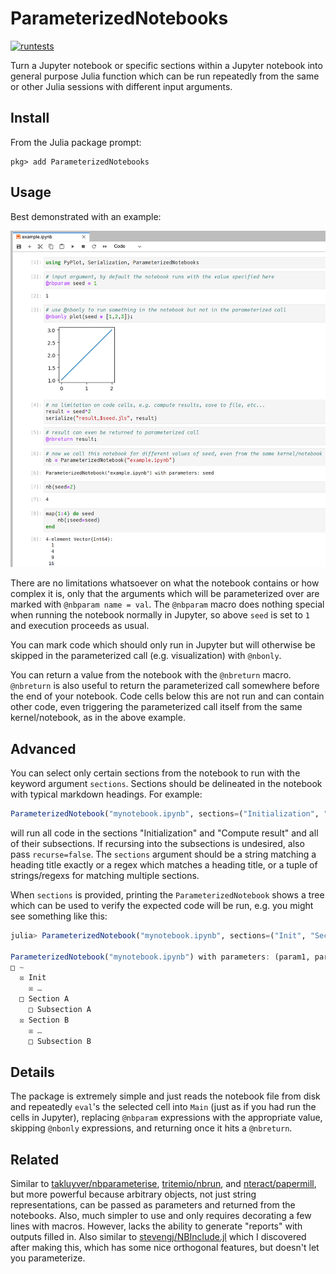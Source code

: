 # ParameterizedNotebooks

[![runtests](https://github.com/marius311/ParameterizedNotebooks.jl/actions/workflows/runtests.yml/badge.svg)](https://github.com/marius311/ParameterizedNotebooks.jl/actions/workflows/runtests.yml)

Turn a Jupyter notebook or specific sections within a Jupyter notebook into general purpose Julia function which can be run repeatedly from the same or other Julia sessions with different input arguments.

## Install

From the Julia package prompt:

```
pkg> add ParameterizedNotebooks
```


## Usage

Best demonstrated with an example:

![](examples/example.png)

There are no limitations whatsoever on what the notebook contains or how complex it is, only that the arguments which will be parameterized over are marked with `@nbparam name = val`. The `@nbparam` macro does nothing special when running the notebook normally in Jupyter, so above `seed` is set to `1` and execution proceeds as usual. 

You can mark code which should only run in Jupyter but will otherwise be skipped in the parameterized call (e.g. visualization) with `@nbonly`. 

You can return a value from the notebook with the `@nbreturn` macro. `@nbreturn` is also useful to return the parameterized call somewhere before the end of your notebook. Code cells below this are not run and can contain other code, even triggering the parameterized call itself from the same kernel/notebook, as in the above example. 

## Advanced

You can select only certain sections from the notebook to run with the keyword argument `sections`. Sections should be delineated in the notebook with typical markdown headings. For example:

```julia
ParameterizedNotebook("mynotebook.ipynb", sections=("Initialization", "Compute result"))
```

will run all code in the sections "Initialization" and "Compute result" and all of their subsections. If recursing into the subsections is undesired, also pass `recurse=false`. The `sections` argument should be a string matching a heading title exactly or a regex which matches a heading title, or a tuple of strings/regexs for matching multiple sections. 

When `sections` is provided, printing the `ParameterizedNotebook` shows a tree which can be used to verify the expected code will be run, e.g. you might see something like this:

```julia
julia> ParameterizedNotebook("mynotebook.ipynb", sections=("Init", "Section B", recurse=false)

ParameterizedNotebook("mynotebook.ipynb") with parameters: (param1, params2)
□ ~
  ☒ Init
    ☒ …
  □ Section A
    □ Subsection A
  ☒ Section B
    ☒ …
    □ Subsection B
```

## Details

The package is extremely simple and just reads the notebook file from disk and repeatedly `eval`'s the selected cell into `Main` (just as if you had run the cells in Jupyter), replacing `@nbparam` expressions with the appropriate value, skipping `@nbonly` expressions, and returning once it hits a `@nbreturn`.

## Related

Similar to [takluyver/nbparameterise](https://github.com/takluyver/nbparameterise), [tritemio/nbrun](https://github.com/tritemio/nbrun), and [nteract/papermill](https://github.com/nteract/papermill), but more powerful because arbitrary objects, not just string representations, can be passed as parameters and returned from the notebooks. Also, much simpler to use and only requires decorating a few lines with macros. However, lacks the ability to generate "reports" with outputs filled in. Also similar to [stevengj/NBInclude.jl](https://github.com/stevengj/NBInclude.jl) which I discovered after making this, which has some nice orthogonal features, but doesn't let you parameterize.
